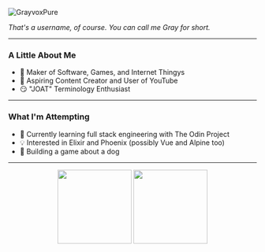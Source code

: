 ![GrayvoxPure](https://github.com/Grayvox/Grayvox/assets/144566632/924716c3-6b82-4313-87e7-a84b8c51ddaa)

*That's a username, of course. You can call me Gray for short.*

---

### A Little About Me
- 🔨 Maker of Software, Games, and Internet Thingys
- 🎥 Aspiring Content Creator and User of YouTube
- 😏 "JOAT" Terminology Enthusiast

---

### What I'm Attempting
- 🤔 Currently learning full stack engineering with The Odin Project
- 💡 Interested in Elixir and Phoenix (possibly Vue and Alpine too)
- 🐶 Building a game about a dog

---

<div align="center">
  <img height="150" width="auto" src="https://github-readme-stats.vercel.app/api?username=Grayvox&theme=algolia&show_icons=true&hide_border=true&count_private=true">
  <img height="150" width="auto" src="https://github-readme-stats.vercel.app/api/top-langs/?username=Grayvox&theme=algolia&show_icons=true&hide_border=true&layout=compact">
</div>


